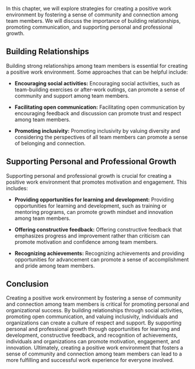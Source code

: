 
In this chapter, we will explore strategies for creating a positive work environment by fostering a sense of community and connection among team members. We will discuss the importance of building relationships, promoting communication, and supporting personal and professional growth.

Building Relationships
----------------------

Building strong relationships among team members is essential for creating a positive work environment. Some approaches that can be helpful include:

* **Encouraging social activities:** Encouraging social activities, such as team-building exercises or after-work outings, can promote a sense of community and support among team members.

* **Facilitating open communication:** Facilitating open communication by encouraging feedback and discussion can promote trust and respect among team members.

* **Promoting inclusivity:** Promoting inclusivity by valuing diversity and considering the perspectives of all team members can promote a sense of belonging and connection.

Supporting Personal and Professional Growth
-------------------------------------------

Supporting personal and professional growth is crucial for creating a positive work environment that promotes motivation and engagement. This includes:

* **Providing opportunities for learning and development:** Providing opportunities for learning and development, such as training or mentoring programs, can promote growth mindset and innovation among team members.

* **Offering constructive feedback:** Offering constructive feedback that emphasizes progress and improvement rather than criticism can promote motivation and confidence among team members.

* **Recognizing achievements:** Recognizing achievements and providing opportunities for advancement can promote a sense of accomplishment and pride among team members.

Conclusion
----------

Creating a positive work environment by fostering a sense of community and connection among team members is critical for promoting personal and organizational success. By building relationships through social activities, promoting open communication, and valuing inclusivity, individuals and organizations can create a culture of respect and support. By supporting personal and professional growth through opportunities for learning and development, constructive feedback, and recognition of achievements, individuals and organizations can promote motivation, engagement, and innovation. Ultimately, creating a positive work environment that fosters a sense of community and connection among team members can lead to a more fulfilling and successful work experience for everyone involved.
